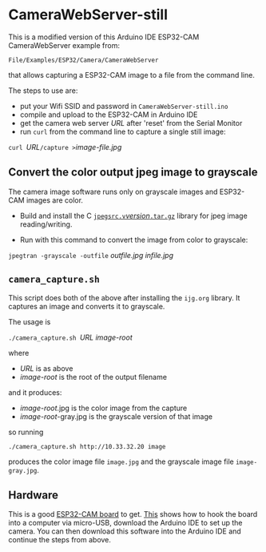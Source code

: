 # CameraWebServer-still
This is a modified version of this Arduino IDE ESP32-CAM CameraWebServer example from:

    File/Examples/ESP32/Camera/CameraWebServer 

that allows capturing a ESP32-CAM image to a file from the command line.

The steps to use are:
- put your Wifi SSID and password in `CameraWebServer-still.ino`
- compile and upload to the ESP32-CAM in Arduino IDE
- get the camera web server *URL* after 'reset' from the Serial Monitor
- run `curl` from the command line to capture a single still image:

`curl `*URL*`/capture >`*image-file.jpg*

## Convert the color output jpeg image to grayscale 
The camera image software runs only on grayscale images
and ESP32-CAM images are color.

- Build and install the C [`jpegsrc.v`*version*`.tar.gz`](http://www.ijg.org/files/jpegsrc.v9e.tar.gz) 
library for jpeg image reading/writing.

- Run with this command to convert the image from color to grayscale:

`jpegtran -grayscale -outfile` *outfile.jpg* *infile.jpg*

## `camera_capture.sh`

This script does both of the above after installing the `ijg.org` library. 
It captures an image and converts it to grayscale. 

The usage is

`./camera_capture.sh `*URL* *image-root*

where

- *URL* is as above
- *image-root* is the root of the output filename

and it produces:
- *image-root*.jpg is the color image from the capture
- *image-root*-gray.jpg is the grayscale version of that image

so running

`./camera_capture.sh http://10.33.32.20 image`

produces the color image file `image.jpg` and the grayscale image file `image-gray.jpg`.

## Hardware
This is a good [ESP32-CAM board](https://smile.amazon.com/dp/B0924JR8RZ?ref=nb_sb_ss_w_as-reorder-t1_ypp_rep_k0_1_5&amp&crid=3VXS06IO2BU36&amp&sprefix=esp32) to get. 
[This](https://randomnerdtutorials.com/upload-code-esp32-cam-mb-usb/) shows how to hook the board into a computer via micro-USB, download the Arduino IDE to set up the camera. You can then download this software into the Arduino IDE and continue the steps from above.

